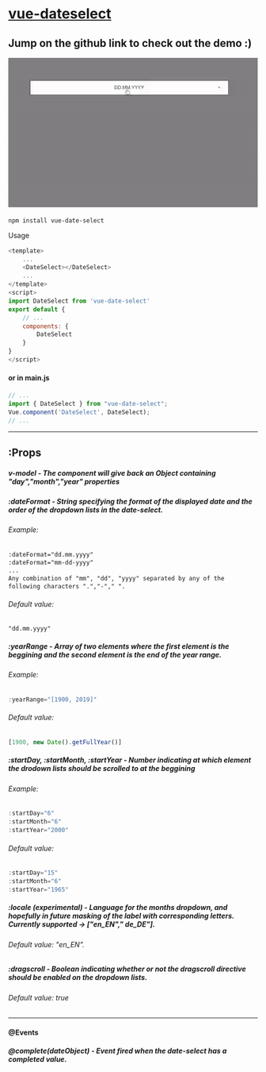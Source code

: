 
# [vue-dateselect](https://github.com/GabrielBuragev/vue-date-select)

## Jump on the github link to check out the demo :)

![Vue Dateselect Demo](demo/demo.gif)

`
npm install vue-date-select
`

Usage
```javascript
<template>
    ...
    <DateSelect></DateSelect>
    ...
</template>
<script>
import DateSelect from 'vue-date-select'
export default {
    // ...
    components: {
        DateSelect
    }
}
</script>
```
#### or in main.js
```javascript
// ... 
import { DateSelect } from "vue-date-select";
Vue.component('DateSelect', DateSelect);
// ...
```
---
## :Props

##### v-model - The component will give back an Object containing "day","month","year" properties

##### :dateFormat - String specifying the format of the displayed date and the order of the dropdown lists in the date-select. 

###### Example:
```
:dateFormat="dd.mm.yyyy"
:dateFormat="mm-dd-yyyy" 
...
Any combination of "mm", "dd", "yyyy" separated by any of the 
following characters ".","-"," ".
```
###### Default value:

```
"dd.mm.yyyy"
```
##### :yearRange - Array of two elements where the first element is the beggining and the second element is the end of the year range.
###### Example: 
```javascript
:yearRange="[1900, 2019]"
```
###### Default value: 
```javascript
[1900, new Date().getFullYear()]
```

##### :startDay, :startMonth, :startYear - Number indicating at which element the drodown lists should be scrolled to at the beggining
###### Example:
```javascript
:startDay="6"
:startMonth="6"
:startYear="2000"
```
###### Default value: 
```javascript
:startDay="15"
:startMonth="6"
:startYear="1965"
```

##### :locale (experimental) - Language for the months dropdown, and hopefully in future masking of the label with corresponding letters. Currently supported ->  ["en_EN"," de_DE"]. 

###### Default value: "en_EN".

##### :dragscroll - Boolean indicating whether or not the dragscroll directive should be enabled on the dropdown lists.
###### Default value: true
---
#### @Events

##### @complete(dateObject) - Event fired when the date-select has a completed value.

